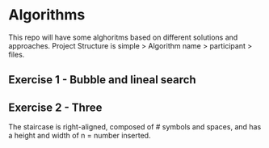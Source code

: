 # Algorithms
This repo will have some alghoritms based on different solutions and approaches. 
Project Structure is simple > Algorithm name > participant > files. 

## Exercise 1 - Bubble and lineal search
## Exercise 2 - Three
The staircase is right-aligned, composed of # symbols and spaces, and has a height and width of n = number inserted.
